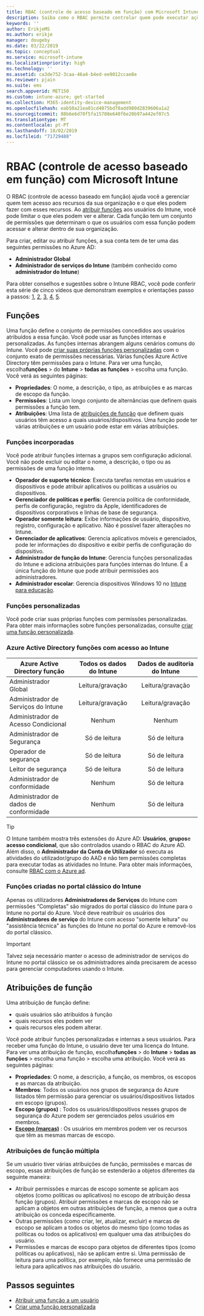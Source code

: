 ```yaml
---
title: RBAC (controle de acesso baseado em função) com Microsoft Intune
description: Saiba como o RBAC permite controlar quem pode executar ações e fazer alterações em Microsoft Intune.
keywords: ''
author: ErikjeMS
ms.author: erikje
manager: dougeby
ms.date: 03/22/2019
ms.topic: conceptual
ms.service: microsoft-intune
ms.localizationpriority: high
ms.technology: ''
ms.assetid: ca3de752-3caa-46a4-b4ed-ee9012ccae8e
ms.reviewer: pjain
ms.suite: ems
search.appverid: MET150
ms.custom: intune-azure; get-started
ms.collection: M365-identity-device-management
ms.openlocfilehash: eab50a21ea01cd4075bd78add980d2839606a1a2
ms.sourcegitcommit: 88b6e6d70f5fa15708e640f6e20b97a442ef07c5
ms.translationtype: MT
ms.contentlocale: pt-PT
ms.lasthandoff: 10/02/2019
ms.locfileid: "71729488"
---
```

# <a name="role-based-access-control-rbac-with-microsoft-intune"></a>RBAC (controle de acesso baseado em função) com Microsoft Intune

O RBAC (controle de acesso baseado em função) ajuda você a gerenciar quem tem acesso aos recursos da sua organização e o que eles podem fazer com esses recursos.  Ao [atribuir funções](assign-role.md) aos usuários do Intune, você pode limitar o que eles podem ver e alterar. Cada função tem um conjunto de permissões que determinam o que os usuários com essa função podem acessar e alterar dentro de sua organização.

Para criar, editar ou atribuir funções, a sua conta tem de ter uma das seguintes permissões no Azure AD:
- **Administrador Global**
- **Administrador de serviços do Intune** (também conhecido como **administrador do Intune**)

Para obter conselhos e sugestões sobre o Intune RBAC, você pode conferir esta série de cinco vídeos que demonstram exemplos e orientações passo a passos: [1](https://www.youtube.com/watch?v=5deXLMLcnKY), [2](https://www.youtube.com/watch?v=38dnMBLuxbQ), [3](https://www.youtube.com/watch?v=6vqg9cAkMbY), [4](https://www.youtube.com/watch?v=5yOLajFFMHE), [5](https://www.youtube.com/watch?v=P5DDvsSF4Wk).

## <a name="roles"></a>Funções
Uma função define o conjunto de permissões concedidos aos usuários atribuídos a essa função.
Você pode usar as funções internas e personalizadas. As funções internas abrangem alguns cenários comuns do Intune. Você pode [criar suas próprias funções personalizadas](create-custom-role.md) com o conjunto exato de permissões necessárias. Várias funções Azure Active Directory têm permissões para o Intune.
Para ver uma função, escolha**funções** > do **Intune** > **todas as funções** > escolha uma função. Você verá as seguintes páginas:

- **Propriedades**: O nome, a descrição, o tipo, as atribuições e as marcas de escopo da função. 
- **Permissões**: Lista um longo conjunto de alternâncias que definem quais permissões a função tem.
- **Atribuições**: Uma lista de [atribuições de função]( assign-role.md) que definem quais usuários têm acesso a quais usuários/dispositivos. Uma função pode ter várias atribuições e um usuário pode estar em várias atribuições.

### <a name="built-in-roles"></a>Funções incorporadas
Você pode atribuir funções internas a grupos sem configuração adicional. Você não pode excluir ou editar o nome, a descrição, o tipo ou as permissões de uma função interna.

- **Operador de suporte técnico**: Executa tarefas remotas em usuários e dispositivos e pode atribuir aplicativos ou políticas a usuários ou dispositivos.
- **Gerenciador de políticas e perfis**: Gerencia política de conformidade, perfis de configuração, registro da Apple, identificadores de dispositivos corporativos e linhas de base de segurança.
- **Operador somente leitura**: Exibe informações de usuário, dispositivo, registro, configuração e aplicativo. Não é possível fazer alterações no Intune.
- **Gerenciador de aplicativos**: Gerencia aplicativos móveis e gerenciados, pode ler informações do dispositivo e exibir perfis de configuração do dispositivo.
- **Administrador de função do Intune**: Gerencia funções personalizadas do Intune e adiciona atribuições para funções internas do Intune. É a única função do Intune que pode atribuir permissões aos administradores.
- **Administrador escolar**: Gerencia dispositivos Windows 10 no [Intune para educação](../introduction-intune-education.md).

### <a name="custom-roles"></a>Funções personalizadas
Você pode criar suas próprias funções com permissões personalizadas. Para obter mais informações sobre funções personalizadas, consulte [criar uma função personalizada](create-custom-role.md).

### <a name="azure-active-directory-roles-with-intune-access"></a>Azure Active Directory funções com acesso ao Intune
| Azure Active Directory função | Todos os dados do Intune | Dados de auditoria do Intune |
| --- | :---: | :---: |
| Administrador Global | Leitura/gravação | Leitura/gravação |
| Administrador de Serviços do Intune | Leitura/gravação | Leitura/gravação |
| Administrador de Acesso Condicional | Nenhum | Nenhum |
| Administrador de Segurança | Só de leitura | Só de leitura |
| Operador de segurança | Só de leitura | Só de leitura |
| Leitor de segurança | Só de leitura | Só de leitura |
| Administrador de conformidade | Nenhum | Só de leitura |
| Administrador de dados de conformidade | Nenhum | Só de leitura |

> [!TIP]
> O Intune também mostra três extensões do Azure AD: **Usuários**, **grupos**e **acesso condicional**, que são controlados usando o RBAC do Azure AD. Além disso, o **Administrador da Conta de Utilizador** só executa as atividades do utilizador/grupo do AAD e não tem permissões completas para executar todas as atividades no Intune. Para obter mais informações, consulte [RBAC com o Azure ad](https://docs.microsoft.com/azure/active-directory/active-directory-assign-admin-roles).
### <a name="roles-created-in-the-intune-classic-portal"></a>Funções criadas no portal clássico do Intune
Apenas os utilizadores **Administradores de Serviços** do Intune com permissões “Completas” são migrados do portal clássico do Intune para o Intune no portal do Azure. Você deve reatribuir os usuários dos **Administradores de serviço** do Intune com acesso "somente leitura" ou "assistência técnica" às funções do Intune no portal do Azure e removê-los do portal clássico.
> [!IMPORTANT]
> Talvez seja necessário manter o acesso de administrador de serviços do Intune no portal clássico se os administradores ainda precisarem de acesso para gerenciar computadores usando o Intune.

## <a name="role-assignments"></a>Atribuições de função
Uma atribuição de função define:

- quais usuários são atribuídos à função
- quais recursos eles podem ver
- quais recursos eles podem alterar.

Você pode atribuir funções personalizadas e internas a seus usuários. Para receber uma função do Intune, o usuário deve ter uma licença do Intune.
Para ver uma atribuição de função, escolha**funções** > do **Intune** > **todas as funções** > escolha uma função > escolha uma atribuição. Você verá as seguintes páginas:

- **Propriedades**: O nome, a descrição, a função, os membros, os escopos e as marcas da atribuição.
- **Membros**: Todos os usuários nos grupos de segurança do Azure listados têm permissão para gerenciar os usuários/dispositivos listados em escopo (grupos).
- **Escopo (grupos)** : Todos os usuários/dispositivos nesses grupos de segurança do Azure podem ser gerenciados pelos usuários em membros.
- **[Escopo (marcas)](scope-tags.md)** : Os usuários em membros podem ver os recursos que têm as mesmas marcas de escopo.

### <a name="multiple-role-assignments"></a>Atribuições de função múltipla
Se um usuário tiver várias atribuições de função, permissões e marcas de escopo, essas atribuições de função se estenderão a objetos diferentes da seguinte maneira:

- Atribuir permissões e marcas de escopo somente se aplicam aos objetos (como políticas ou aplicativos) no escopo de atribuição dessa função (grupos). Atribuir permissões e marcas de escopo não se aplicam a objetos em outras atribuições de função, a menos que a outra atribuição os conceda especificamente.
- Outras permissões (como criar, ler, atualizar, excluir) e marcas de escopo se aplicam a todos os objetos do mesmo tipo (como todas as políticas ou todos os aplicativos) em qualquer uma das atribuições do usuário.
- Permissões e marcas de escopo para objetos de diferentes tipos (como políticas ou aplicativos), não se aplicam entre si. Uma permissão de leitura para uma política, por exemplo, não fornece uma permissão de leitura para aplicativos nas atribuições do usuário.

## <a name="next-steps"></a>Passos seguintes
- [Atribuir uma função a um usuário](assign-role.md)
- [Criar uma função personalizada](create-custom-role.md)
